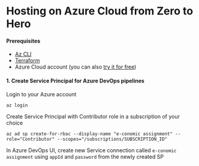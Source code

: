 ﻿# Hosting on Azure Cloud from Zero to Hero

#### Prerequisites
- [Az CLI](https://docs.microsoft.com/en-us/cli/azure/install-azure-cli-windows?tabs=azure-cli)
- [Terraform](https://www.terraform.io/downloads)
- Azure Cloud account (you can also [try it for free](https://azure.microsoft.com/en-us/free/))

#### 1. Create Service Principal for Azure DevOps pipelines

Login to your Azure account

`az login`

Create Service Principal with Contributor role in a subscription of your choice

`az ad sp create-for-rbac --display-name "e-conomic assignment" --role="Contributor" --scopes="/subscriptions/SUBSCRIPTION_ID"`

In Azure DevOps UI, create new Service connection called `e-conomic assignment` using `appId` and `password` from the newly created SP
